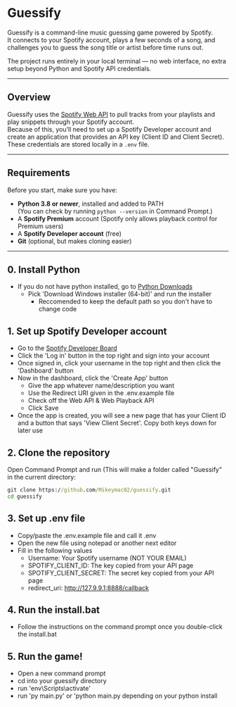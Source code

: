# Guessify

Guessify is a command-line music guessing game powered by Spotify.  
It connects to your Spotify account, plays a few seconds of a song, and challenges you to guess the song title or artist before time runs out.

The project runs entirely in your local terminal — no web interface, no extra setup beyond Python and Spotify API credentials.

---

## Overview

Guessify uses the [Spotify Web API](https://developer.spotify.com) to pull tracks from your playlists and play snippets through your Spotify account.  
Because of this, you’ll need to set up a Spotify Developer account and create an application that provides an API key (Client ID and Client Secret).  
These credentials are stored locally in a `.env` file.

---

## Requirements

Before you start, make sure you have:

- **Python 3.8 or newer**, installed and added to PATH  
  (You can check by running `python --version` in Command Prompt.)
- A **Spotify Premium** account (Spotify only allows playback control for Premium users)
- A **Spotify Developer account** (free)
- **Git** (optional, but makes cloning easier)

---

## 0. Install Python
- If you do not have python installed, go to [Python Downloads](https://www.python.org/downloads/windows/)
    - Pick 'Download Windows installer (64-bit)' and run the installer
        - Reccomended to keep the default path so you don't have to change code
     
          
## 1. Set up Spotify Developer account

- Go to the [Spotify Developer Board](https://developer.spotify.com)
- Click the 'Log in' button in the top right and sign into your account
- Once signed in, click your username in the top right and then click the 'Dashboard' button
- Now in the dashboard, click the 'Create App' button
    - Give the app whatever name/description you want
    - Use the Redirect URI given in the .env.example file
    - Check off the Web API & Web Playback API
    - Click Save
- Once the app is created, you will see a new page that has your Client ID and a button that says 'View Client Secret'. Copy both keys down for later use

## 2. Clone the repository

Open Command Prompt and run (This will make a folder called "Guessify" in the current directory:

```cmd
git clone https://github.com/Mikeymac02/guessify.git
cd guessify
```

## 3. Set up .env file

- Copy/paste the .env.example file and call it .env
- Open the new file using notepad or another next editor
- Fill in the following values
  - Username: Your Spotify username (NOT YOUR EMAIL)
  - SPOTIFY_CLIENT_ID: The key copied from your API page
  - SPOTIFY_CLIENT_SECRET: The secret key copied from your API page
  - redirect_uri: http://127.9.9.1:8888/callback

## 4. Run the install.bat

- Follow the instructions on the command prompt once you double-click the install.bat

## 5. Run the game!

- Open a new command prompt
- cd into your guessify directory
- run 'env\Scripts\activate'
- run 'py main.py' or 'python main.py depending on your python install




